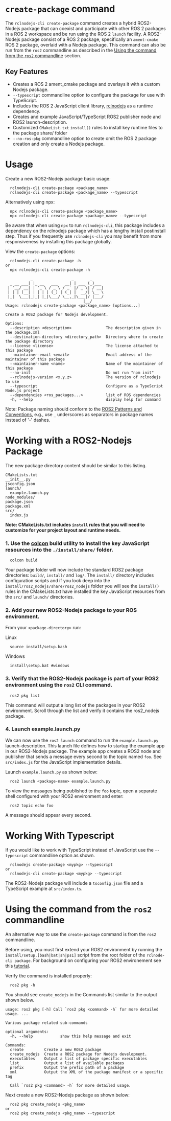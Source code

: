 # `create-package` command
The `rclnodejs-cli create-package` command creates a hybrid ROS2-Nodejs package that can coexist and participate with other ROS 2 packages in a ROS 2 workspace and be run using the ROS 2 `launch` facility. A ROS2-Nodejs package consist of a ROS 2 package, specifically an `ament-cmake` ROS 2 package, overlaid with a Nodejs package. This command can also be run from the `ros2` commandline as described in the [Using the command from the `ros2` commandline](#Using-the-command-from-the-ros2-commandline) section. 

## Key Features
* Creates a ROS 2 ament_cmake package and overlays it with a custom Nodejs package.
* `--typescript` commandline option to configure the package for use with TypeScript.
* Includes the ROS 2 JavaScript client library, 
[rclnodejs](https://github.com/RobotWebTools/rclnodejs) as a runtime dependency.
* Creates and example JavaScript/TypeScript ROS2 publisher node and ROS2 launch-description.
* Customized `CMakeList.txt` `install()` rules to install key runtime files to the package share/ folder
* `--no-ros-pkg` commandline option to create omit the ROS 2 package creation and only create a Nodejs package.

# Usage #
Create a new ROS2-Nodejs package basic usage:
```
  rclnodejs-cli create-package <package_name>
  rclnodejs-cli create-package <package_name> --typescript
```
Alternatively using npx:
```
  npx rclnodejs-cli create-package <package_name>
  npx rclnodejs-cli create-package <package_name> --typescript
```
Be aware that when using `npx` to run `rclnodejs-cli`, this package includes a dependency on the rclnodejs package which has a lengthy install postinstall step. Thus if you frequently use `rclnodejs-cli` you may benefit from more responsiveness by installing this package globally.

View the `create-package` options:
```
  rclnodejs-cli create-package -h
or 
  npx rclnodejs-cli create-package -h
```
```
           _                 _       _
  _ __ ___| |_ __   ___   __| | ___ (_)___
 | '__/ __| | '_ \ / _ \ / _` |/ _ \| / __|
 | | | (__| | | | | (_) | (_| |  __/| \__ \
 |_|  \___|_|_| |_|\___/ \__,_|\___|/ |___/
                                  |__/
Usage: rclnodejs create-package <package_name> [options...]

Create a ROS2 package for Nodejs development.

Options:
  --description <description>               The description given in the package.xml
  --destination-directory <directory_path>  Directory where to create the package directory
  --license <license>                       The license attached to this package
  --maintainer-email <email>                Email address of the maintainer of this package
  --maintainer-name <name>                  Name of the maintainer of this package
  --no-init                                 Do not run "npm init"
  --rclnodejs-version <x.y.z>               The version of rclnodejs to use
  --typescript                              Configure as a TypeScript Node.js project
  --dependencies <ros_packages...>          list of ROS dependencies
  -h, --help                                display help for command
```

Note: Package naming should conform to the [ROS2 Patterns and Conventions](http://wiki.ros.org/ROS/Patterns/Conventions), e.g., use `_` underscores as separators in package names instead of '-' dashes.

# Working with a ROS2-Nodejs Package #
The new package directory content should be similar to this listing.
```
CMakeLists.txt
__init__.py
jsconfig.json
launch/
  example.launch.py
node_modules/
package.json
package.xml
src/
  index.js
```

**Note:
CMakeLists.txt includes `install` rules that you will need to customize for your project layout and runtime needs.**

### 1. Use the [colcon](https://docs.ros.org/en/foxy/Tutorials/Colcon-Tutorial.html) build utility to install the key JavaScript resources into the `./install/share/` folder.
```
  colcon build
```
Your package folder will now include the standard ROS2 package directories: `build/`, `install/` and `log/`. The `install/` directory includes configuration scripts and if you look deep into the `install/ros2_nodejs/share/ros2_nodejs` folder you will see the `install()` rules in the CMakeLists.txt have installed the key JavaScript resources from the `src/` and `launch/` directories.

### 2. Add your new ROS2-Nodejs package to your ROS environment. 

From your `<package-directory>` run:  

Linux
```
  source install/setup.bash 
```
Windows
```
  install\setup.bat #windows
```

### 3. Verify that the ROS2-Nodejs package is part of your ROS2 environment using the `ros2` CLI command. 
```
  ros2 pkg list
```
This command will output a long list of the packages in your ROS2 environment. Scroll through the list and verify it contains the ros2_nodejs package.

### 4. Launch example.launch.py
We can now use the `ros2 launch` command to run the `example.launch.py` launch-description. This launch file defines how to startup the example app in our ROS2-Nodejs package. The example app creates a ROS2 node and publisher that sends a message every second to the topic named `foo`. See `src/index.js` for the JavaScript implementation details.

Launch `example.launch.py` as shown below:
```
  ros2 launch <package-name> example.launch.py
```
To view the messages being published to the `foo` topic, open a separate shell configured with your ROS2 environment and enter:
```
  ros2 topic echo foo
```
A message should appear every second.

# Working With Typescript #
If you would like to work with TypeScript instead of JavaScript use the `--typescript` commandline option as shown.
```
  rclnodejs create-package <mypkg> --typescript
or 
  rclnodejs-cli create-package <mypkg> --typescript
```
The ROS2-Nodejs package will include a `tsconfig.json` file and a TypeScript example at `src/index.ts`.


# Using the command from the `ros2` commandline #
An alternative way to use the `create-package` command is from the `ros2` commandline. 

Before using, you must first extend your ROS2 environment by running the `install/setup.[bash|bat|sh|ps1]` script from the root folder of the `rclnode-cli package`. For background on configuring your ROS2 environement see this [tutorial](https://index.ros.org/doc/ros2/Tutorials/Configuring-ROS2-Environment/).

Verify the command is installed properly:
```
  ros2 pkg -h
```
You should see `create_nodejs` in the Commands list similar to the output shown below.
```
usage: ros2 pkg [-h] Call `ros2 pkg <command> -h` for more detailed usage. ...

Various package related sub-commands

optional arguments:
  -h, --help            show this help message and exit

Commands:
  create         Create a new ROS2 package
  create_nodejs  Create a ROS2 package for Nodejs development.
  executables    Output a list of package specific executables
  list           Output a list of available packages
  prefix         Output the prefix path of a package
  xml            Output the XML of the package manifest or a specific tag

  Call `ros2 pkg <command> -h` for more detailed usage.
```

Next create a new ROS2-Nodejs package as shown below:
```
  ros2 pkg create_nodejs <pkg_name>
or
  ros2 pkg create_nodejs <pkg_name> --typescript
```


